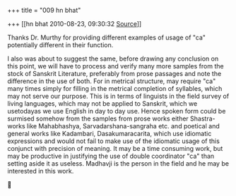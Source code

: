 +++
title = "009 hn bhat"

+++
[[hn bhat	2010-08-23, 09:30:32 [Source](https://groups.google.com/g/bvparishat/c/MjqmIHzdjVk)]]



Thanks Dr. Murthy for providing different examples of usage of "ca" potentially different in their function.

  

I also was about to suggest the same, before drawing any conclusion on this point, we will have to process and verify many more samples from the stock of Sanskrit Literature, preferably from prose passages and note the difference in the use of both. For in metrical structure, may require "ca" many times simply for filling in the metrical completion of syllables, which may not serve our purpose. This is in terms of linguists in the field survey of living languages, which may not be applied to Sanskrit, which we usetodayas we use English in day to day use. Hence spoken form could be surmised somehow from the samples from prose works either Shastra-works like Mahabhashya, Sarvadarshana-sangraha etc. and poetical and general works like Kadambari, Dasakumaracarita, which use idiomatic expressions and would not fail to make use of the idiomatic usage of this conjunct with precision of meaning. It may be a time consuming work, but may be productive in justifying the use of double coordinator "ca" than setting aside it as useless. Madhavji is the person in the field and he may be interested in this work.



